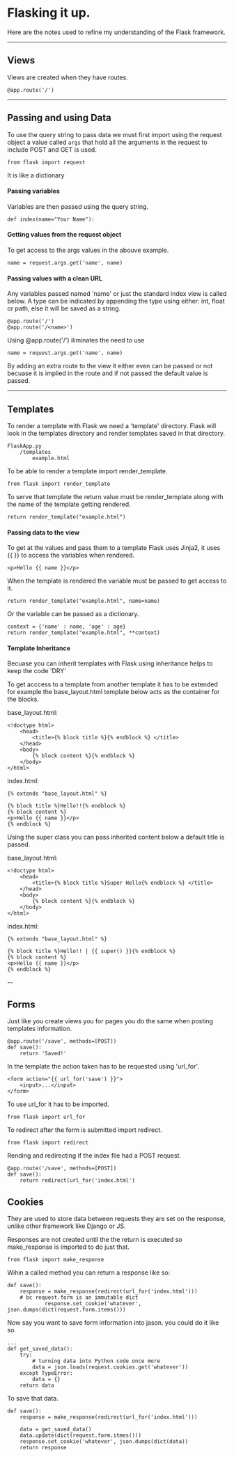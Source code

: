 

# Flasking it up.

Here are the notes used to refine my understanding of the Flask framework. 

---
## Views
Views are created when they have routes. 
	
	@app.route('/')

---
## Passing and using Data 

To use the query string to pass data we must first import using the request 
object a value called ```args``` that hold all the arguments in the request 
to include POST and GET is used. 

	
	from flask import request
	

It is like a dictionary

#### Passing variables

Variables are then passed using the query string.
	
	
	def index(name="Your Name"):
	

#### Getting values from the request object
	
To get access to the args values in the abouve example. 

		
	name = request.args.get('name', name)
		
		
#### Passing values with a clean URL

Any variables passed named 'name' or just the standard index view is 
called below. A type can be indicated by appending the type 
using either: int, float or path, else it will be saved as a string.   

		
	@app.route('/')
	@app.route('/<name>')
		

Using @app.route('/<name>') iliminates the need to use 
		
			
	name = request.args.get('name', name)
			 

By adding an extra route to the view it either even can be passed or not
becuase it is implied in the route and if not passed the default value 
is passed. 

---
## Templates
	
To render a template with Flask we need a 'template' directory. Flask will look 
in the templates directory and render templates saved in that directory. 
	
	
	FlaskApp.py
		/templates
			example.html
	

To be able to render a template import render_template.

	
	from flask import render_template
	

To serve that template the return value must be render_template along with 
the name of the template getting rendered.

	
	return render_template("example.html")
	

#### Passing data to the view 
To get at the values and pass them to a template Flask uses Jinja2, it
uses {{ }} to access the variables when rendered.

	
	<p>Hello {{ name }}</p>
	

When the template is rendered the variable must be passed to get access to it.

	
	return render_template("example.html", name=name)
	

Or the variable can be passed as a dictionary.

	
	context = {'name' : name, 'age' : age}
	return render_template("example.html", **context)
	

#### Template Inheritance
Becuase you can inherit templates with Flask using inheritance helps to 
keep the code 'DRY'

To get acccess to a template from another template it has to be extended 
for example the base_layout.html template below acts as the container for
the blocks.

base_layout.html:

	<!doctype html>
		<head>
			<title>{% block title %}{% endblock %} </title>
		</head>
		<body>
			{% block content %}{% endblock %}
		</body>
	</html>


index.html:

	{% extends "base_layout.html" %}

	{% block title %}Hello!!{% endblock %}
	{% block content %}
	<p>Hello {{ name }}</p>
	{% endblock %}


Using the super class you can pass inherited content below a default title is passed.
	
base_layout.html:
	
	<!doctype html>
		<head>
			<title>{% block title %}Super Hello{% endblock %} </title>
		</head>
		<body>
			{% block content %}{% endblock %}
		</body>
	</html>


index.html:

	{% extends "base_layout.html" %}

	{% block title %}Hello!! | {{ super() }}{% endblock %}
	{% block content %}
	<p>Hello {{ name }}</p>
	{% endblock %}


--
## Forms
Just like you create views you for pages you do the same when posting templates
information.  

	@app.route('/save', methods=[POST])
	def save():
		return 'Saved!'

In the template the action taken has to be requested using 'url_for'.

	<form action="{{ url_for('save') }}">
		<input>...</input>
	</form>

To use url_for it has to be imported.

	from flask import url_for

To redirect after the form is submitted import redirect.

	from flask import redirect

Rending and redirecting if the index file had a POST request.  

	@app.route('/save', methods=[POST])
	def save():
		return redirect(url_for('index.html')

## Cookies
They are used to store data between requests they are set on the response, unlike 
other framework like Django or JS. 

Responses are not created until the the return is executed so make_response is imported
to do just that. 


	from flask import make_response
 

Wihin a called method you can return a response like so:

	def save():
		response = make_response(redirect(url_for('index.html')))
		# bc request.form is an immutable dict
				response.set_cookie('whatever', json.dumps(dict(request.form.items()))


Now say you want to save form information into jason. you could do it like so.
	
	...
	def get_saved_data():
		try:
			# turning data into Python code once more
			data = json.loads(request.cookies.get('whatever'))
		except TypeError:
			data = {}
		return data

To save that data.

	def save():
		response = make_response(redirect(url_for('index.html')))

		data = get_saved_data()
		data.update(dict(request.form.itmes()))
		response.set_cookie('whatever', json.dumps(dict(data))
		return response
